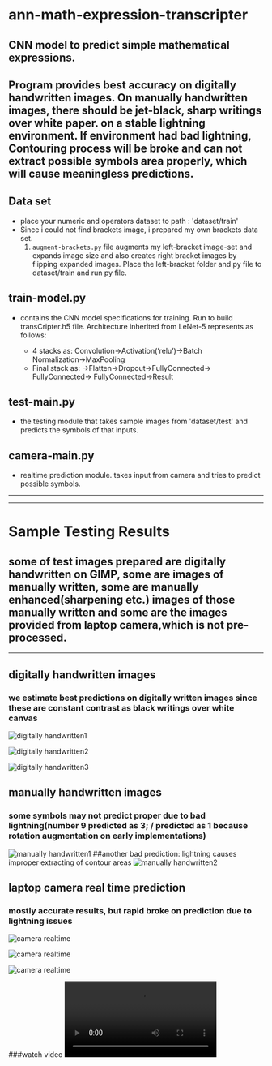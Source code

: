 # ann-math-expression-transcripter
CNN model to predict simple mathematical expressions.
---
Program provides best accuracy on digitally handwritten images. On manually handwritten images, there should be jet-black, sharp writings over white paper. __on a stable lightning environment__. If environment had bad lightning, Contouring process will be broke and can not extract possible symbols area properly, which will cause meaningless predictions.
---
## Data set
  - place your numeric and operators dataset to path : 'dataset/train'
  - Since i could not find brackets image, i prepared my own brackets data set.
    1. `augment-brackets.py` file augments my left-bracket image-set and expands image size and also creates right bracket images by flipping expanded images. Place the left-bracket folder and py file to dataset/train and run py file.

## train-model.py
  - contains the CNN model specifications for training. Run to build transCripter.h5 file. Architecture inherited from LeNet-5 represents as follows:

    * 4 stacks as:
      Convolution→Activation(‘relu’)→Batch Normalization→MaxPooling
    * Final stack as:
	  →Flatten→Dropout→FullyConnected→ FullyConnected→ FullyConnected→Result

## test-main.py
  - the testing module that takes sample images from 'dataset/test' and predicts the symbols of that inputs.

## camera-main.py
  - realtime prediction module. takes input from camera and tries to predict possible symbols.
---
---
# Sample Testing Results
## some of test images prepared are digitally handwritten on GIMP, some are images of manually written, some are manually enhanced(sharpening etc.) images of those manually written and some are the images provided from laptop camera,which is not pre-processed.
---
## digitally handwritten images
### we estimate best predictions on digitally written images since these are constant contrast as black writings over white canvas
![digitally handwritten1](https://github.com/ibo52/ann-math-expression-transcripter/blob/main/realtime%20test%20outputs/out6-digital.png)

![digitally handwritten2](https://github.com/ibo52/ann-math-expression-transcripter/blob/main/realtime%20test%20outputs/out5-digital.png)

![digitally handwritten3](https://github.com/ibo52/ann-math-expression-transcripter/blob/main/realtime%20test%20outputs/out3.png)

## manually handwritten images
### some symbols may not predict proper due to bad lightning(number 9 predicted as 3; / predicted as 1 because rotation augmentation on early implementations)
![manually handwritten1](https://github.com/ibo52/ann-math-expression-transcripter/blob/main/realtime%20test%20outputs/better%20manuel%20writing.png)
##another bad prediction: lightning causes improper extracting of contour areas
![manually handwritten2](https://github.com/ibo52/ann-math-expression-transcripter/blob/main/realtime%20test%20outputs/contrast%20issues.png)

## laptop camera real time prediction
### mostly accurate results, but rapid broke on prediction due to lightning issues
![camera realtime](https://github.com/ibo52/ann-math-expression-transcripter/blob/main/realtime%20test%20outputs/manual5.png)

![camera realtime](https://github.com/ibo52/ann-math-expression-transcripter/blob/main/realtime%20test%20outputs/manual6.png)

![camera realtime](https://github.com/ibo52/ann-math-expression-transcripter/blob/main/realtime%20test%20outputs/manual4.png)

###watch video
![camera realtime](https://github.com/ibo52/ann-math-expression-transcripter/blob/main/realtime%20test%20outputs/Kazam_screencast_00001.webm)
